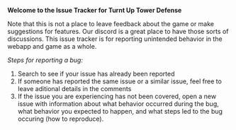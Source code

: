 **Welcome to the Issue Tracker for Turnt Up Tower Defense**

Note that this is not a place to leave feedback about the game or make suggestions for features. Our discord is a great place to have those sorts of discussions. 
This issue tracker is for reporting unintended behavior in the webapp and game as a whole.

*Steps for reporting a bug:*

1. Search to see if your issue has already been reported
2. If someone has reported the same issue or a similar issue, feel free to leave aditional details in the comments
3. If the issue you are experiencing has not been covered, open a new issue with information about what behavior occurred during the bug, what behavior you expected to happen, and what steps led to the bug occuring (how to reproduce).
